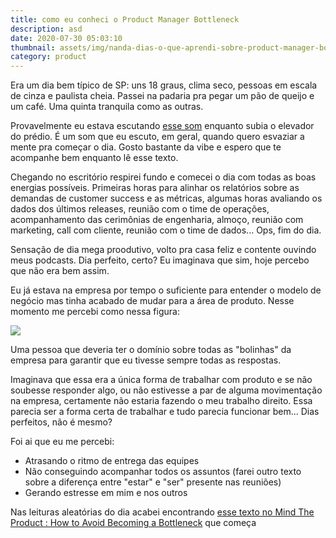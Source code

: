 ```yaml
---
title: como eu conheci o Product Manager Bottleneck
description: asd
date: 2020-07-30 05:03:10
thumbnail: assets/img/nanda-dias-o-que-aprendi-sobre-product-manager-bottleneck.jpeg
category: product
---
```



Era um dia bem típico de SP: uns 18 graus, clima seco, pessoas em escala de cinza e paulista cheia. Passei na padaria pra pegar um pão de queijo e um café. Uma quinta tranquila como as outras.

Provavelmente eu estava escutando [esse som](https://open.spotify.com/album/0TXzOGlqSKpRlpR8FDEzZL?highlight=spotify:track:20xGCo14PHgTfYHeD2oN6v) enquanto subia o elevador do prédio. É um som que eu escuto, em geral, quando quero esvaziar a mente pra começar o dia. Gosto bastante da vibe e espero que te acompanhe bem enquanto lê esse texto.

Chegando no escritório respirei fundo e comecei o dia com todas as boas energias possíveis. Primeiras horas para alinhar os relatórios sobre as demandas de customer success e as métricas, algumas horas avaliando os dados dos últimos releases, reunião com o time de operações, acompanhamento das cerimônias de engenharia, almoço, reunião com marketing, call com cliente, reunião com o time de dados... Ops, fim do dia.

Sensação de dia mega proodutivo, volto pra casa feliz e contente ouvindo meus podcasts. Dia perfeito, certo? Eu imaginava que sim, hoje percebo que não era bem assim.

Eu já estava na empresa por tempo o suficiente para entender o modelo de negócio mas tinha acabado de mudar para a área de produto. Nesse momento me percebi como nessa figura:

![](assets/img/nanda-dias-o-que-aprendi-sobre-product-manager-bottleneck-malabarismo.jpeg)

Uma pessoa que deveria ter o domínio sobre todas as "bolinhas" da empresa para garantir que eu tivesse sempre todas as respostas.

Imaginava que essa era a única forma de trabalhar com produto e se não soubesse responder algo, ou não estivesse a par de alguma movimentação na empresa, certamente não estaria fazendo o meu trabalho direito. Essa parecia ser a forma certa de trabalhar e tudo parecia funcionar bem... Dias perfeitos, não é mesmo?

Foi ai que eu me percebi:

* Atrasando o ritmo de entrega das equipes
* Não conseguindo acompanhar todos os assuntos (farei outro texto sobre a diferença entre "estar" e "ser" presente nas reuniões)
* Gerando estresse em mim e nos outros

Nas leituras aleatórias do dia acabei encontrando [esse texto no Mind The Product : How to Avoid Becoming a Bottleneck](https://www.mindtheproduct.com/indecision-in-product-how-to-avoid-becoming-a-bottleneck/) que começa